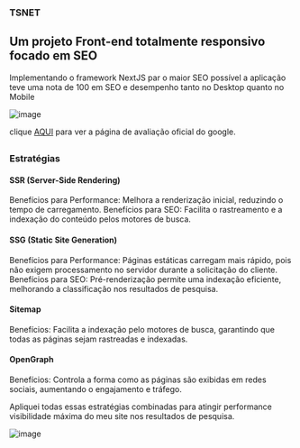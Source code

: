 ### TSNET
## Um projeto Front-end totalmente responsivo focado em SEO

Implementando o framework NextJS par o maior SEO possível a aplicação teve uma nota de 100 em SEO e desempenho tanto no Desktop quanto no Mobile

![image](https://github.com/luis-lbs/TSNet/assets/53980283/7b0f1d9d-d1ca-482c-a106-7a5574c70bdf)

clique [AQUI](https://pagespeed.web.dev/analysis/https-tsnet-vercel-app/aw84fcfx5c?utm_source=search_console&form_factor=mobile&hl=pt_BR) para ver a página de avaliação oficial do google.
##
### Estratégias
#### SSR (Server-Side Rendering)
Benefícios para Performance: Melhora a renderização inicial, reduzindo o tempo de carregamento.
Benefícios para SEO: Facilita o rastreamento e a indexação do conteúdo pelos motores de busca.

#### SSG (Static Site Generation)
Benefícios para Performance: Páginas estáticas carregam mais rápido, pois não exigem processamento no servidor durante a solicitação do cliente.
Benefícios para SEO: Pré-renderização permite uma indexação eficiente, melhorando a classificação nos resultados de pesquisa.

#### Sitemap
Benefícios: Facilita a indexação pelo motores de busca, garantindo que todas as páginas sejam rastreadas e indexadas.
#### OpenGraph
Benefícios: Controla a forma como as páginas são exibidas em redes sociais, aumentando o engajamento e tráfego.

Apliquei todas essas estratégias combinadas para atingir performance visibilidade máxima do meu site nos resultados de pesquisa.

![image](https://github.com/luis-lbs/TSNet/assets/53980283/7c1b0cde-c049-4e1b-91ec-5b316cfc83d7)
